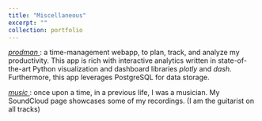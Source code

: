 ```yaml
---
title: "Miscellaneous"
excerpt: ""
collection: portfolio
---
```


<a href="https://github.com/cyrusmaz/prodman">*prodman* </a>: a time-management webapp, to plan, track, and analyze my productivity. This app is rich with interactive analytics written in state-of-the-art Python visualization and dashboard libraries *plotly* and *dash*. Furthermore, this app leverages PostgreSQL for data storage. 

<a href="https://soundcloud.com/cyrus-maz-6">*music* </a>: once upon a time, in a previous life, I was a musician. My SoundCloud page showcases some of my recordings. (I am the guitarist on all tracks)
